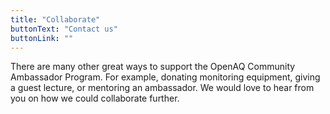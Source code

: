 ```yaml
---
title: "Collaborate"
buttonText: "Contact us"
buttonLink: ""
---
```


There are many other great ways to support the OpenAQ Community Ambassador Program. For example, donating monitoring equipment, giving a guest lecture, or mentoring an ambassador. We would love to hear from you on how we could collaborate further.
